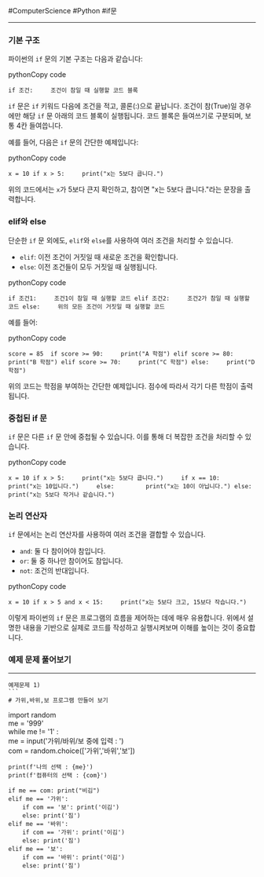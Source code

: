 #ComputerScience #Python #if문 

---
### 기본 구조

파이썬의 `if` 문의 기본 구조는 다음과 같습니다:

pythonCopy code

`if 조건:     조건이 참일 때 실행할 코드 블록`

`if` 문은 `if` 키워드 다음에 조건을 적고, 콜론(:)으로 끝납니다. 조건이 참(True)일 경우에만 해당 `if` 문 아래의 코드 블록이 실행됩니다. 코드 블록은 들여쓰기로 구분되며, 보통 4칸 들여씁니다.

예를 들어, 다음은 `if` 문의 간단한 예제입니다:

pythonCopy code

`x = 10 if x > 5:     print("x는 5보다 큽니다.")`

위의 코드에서는 `x`가 5보다 큰지 확인하고, 참이면 "x는 5보다 큽니다."라는 문장을 출력합니다.

### elif와 else

단순한 `if` 문 외에도, `elif`와 `else`를 사용하여 여러 조건을 처리할 수 있습니다.

- `elif`: 이전 조건이 거짓일 때 새로운 조건을 확인합니다.
- `else`: 이전 조건들이 모두 거짓일 때 실행됩니다.

pythonCopy code

`if 조건1:     조건1이 참일 때 실행할 코드 elif 조건2:     조건2가 참일 때 실행할 코드 else:     위의 모든 조건이 거짓일 때 실행할 코드`

예를 들어:

pythonCopy code

`score = 85  if score >= 90:     print("A 학점") elif score >= 80:     print("B 학점") elif score >= 70:     print("C 학점") else:     print("D 학점")`

위의 코드는 학점을 부여하는 간단한 예제입니다. 점수에 따라서 각기 다른 학점이 출력됩니다.

### 중첩된 if 문

`if` 문은 다른 `if` 문 안에 중첩될 수 있습니다. 이를 통해 더 복잡한 조건을 처리할 수 있습니다.

pythonCopy code

`x = 10 if x > 5:     print("x는 5보다 큽니다.")     if x == 10:         print("x는 10입니다.")     else:         print("x는 10이 아닙니다.") else:     print("x는 5보다 작거나 같습니다.")`

### 논리 연산자

`if` 문에서는 논리 연산자를 사용하여 여러 조건을 결합할 수 있습니다.

- `and`: 둘 다 참이어야 참입니다.
- `or`: 둘 중 하나만 참이어도 참입니다.
- `not`: 조건의 반대입니다.

pythonCopy code

`x = 10 if x > 5 and x < 15:     print("x는 5보다 크고, 15보다 작습니다.")`

이렇게 파이썬의 `if` 문은 프로그램의 흐름을 제어하는 데에 매우 유용합니다. 위에서 설명한 내용을 기반으로 실제로 코드를 작성하고 실행시켜보며 이해를 높이는 것이 중요합니다.


### 예제 문제 풀어보기
---

	예제문제 1)
	```
	# 가위,바위,보 프로그램 만들어 보기 
  
import random  
me = '999'  
while me != '1' :  
    me = input('가위/바위/보 중에 입력 : ')  
    com = random.choice(['가위','바위','보'])  
  
    print(f'나의 선택 : {me}')  
    print(f'컴퓨터의 선택 : {com}')  
  
    if me == com: print("비김")  
    elif me == '가위':  
        if com == '보': print('이김')  
        else: print('짐')  
    elif me == '바위':  
        if com == '가위': print('이김')  
        else: print('짐')  
    elif me == '보':  
        if com == '바위': print('이김')  
        else: print('짐')
```